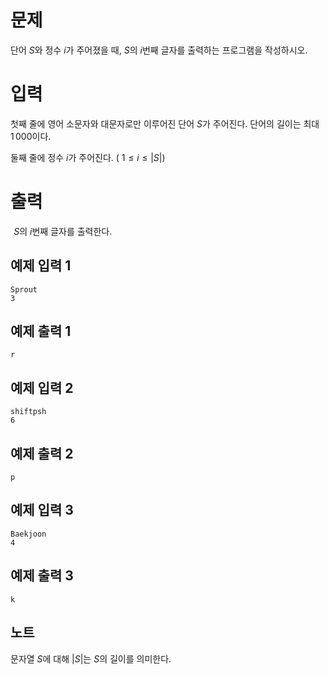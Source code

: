 문제
=======
단어 
$S$와 정수 
$i$가 주어졌을 때, 
$S$의 
$i$번째 글자를 출력하는 프로그램을 작성하시오.

입력
========
첫째 줄에 영어 소문자와 대문자로만 이루어진 단어 
$S$가 주어진다. 단어의 길이는 최대 
$1\,000$이다.

둘째 줄에 정수 
$i$가 주어진다. (
$1 \le i \le \left|S\right|$)

출력
============
 
$S$의 
$i$번째 글자를 출력한다.

예제 입력 1 
-----------
```
Sprout
3
```
예제 출력 1 
----------
```
r
```
예제 입력 2 
---------
```
shiftpsh
6
```
예제 출력 2 
------
```
p
```
예제 입력 3 
-------
```
Baekjoon
4
```
예제 출력 3 
----------
```
k
```
노트
---------
문자열 
$S$에 대해 
$\left|S\right|$는 
$S$의 길이를 의미한다.
